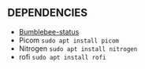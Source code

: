 ## DEPENDENCIES

- [Bumblebee-status](https://github.com/tobi-wan-kenobi/bumblebee-status)
- Picom `sudo apt install picom`
- Nitrogen `sudo apt install nitrogen`
- rofi `sudo apt install rofi`

